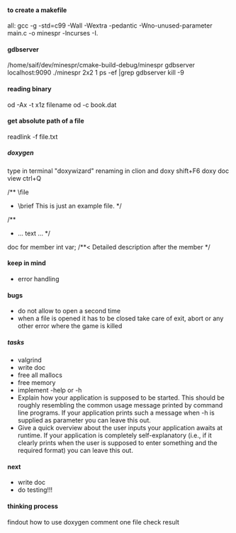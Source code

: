 #### to create a makefile
all: 
	gcc -g -std=c99 -Wall -Wextra -pedantic -Wno-unused-parameter main.c -o minespr -lncurses -I.
	
#### gdbserver
/home/saif/dev/minespr/cmake-build-debug/minespr
gdbserver localhost:9090 ./minespr 2x2 1
ps -ef |grep gdbserver
kill -9 <pid>

#### reading binary
od -Ax -t x1z filename
od -c book.dat 

#### get absolute path of a file
readlink -f file.txt

##### doxygen
type in terminal "doxywizard"
renaming in clion and doxy shift+F6
doxy doc view ctrl+Q

/** \file
 * \brief This is just an example file. */

/**
 * ... text ...
 */
 
 doc for member
int var; /**< Detailed description after the member */

#### keep in mind
- error handling


#### bugs
- do not allow to open a second time
- when a file is opened it has to be closed
  take care of exit, abort or any other error where the game is killed

##### tasks
- valgrind
- write doc
- free all mallocs
- free memory
- implement -help or -h
- Explain how your application is supposed to be started.
  This should be roughly resembling the common usage message printed by command line programs.
  If your application prints such a message when -h is supplied as parameter you can leave this out.
- Give a quick overview about the user inputs your application awaits at runtime.
 If your application is completely self-explanatory (i.e., if it clearly prints when the user is supposed to enter something and the required format) you can leave this out.

#### next
- write doc
- do testing!!!

#### thinking process
findout how to use doxygen 
comment one file
check result


